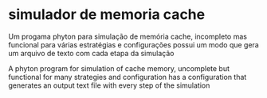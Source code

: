 # simulador de memoria cache
Um progama phyton para simulação de memória cache, incompleto mas funcional para várias estratégias e configurações
possui um modo que gera um arquivo de texto com cada etapa da simulação

A phyton program for simulation of cache memory, uncomplete but functional for many strategies and configuration
has a configuration that generates an output text file with every step of the simulation
